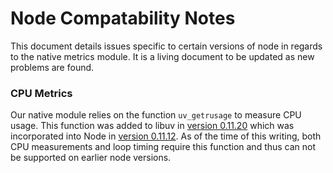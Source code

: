 
# Node Compatability Notes
This document details issues specific to certain versions of node in regards to
the native metrics module. It is a living document to be updated as new problems
are found.

### CPU Metrics
Our native module relies on the function `uv_getrusage` to measure CPU usage.
This function was added to libuv in [version 0.11.20][libuv 0.11.20] which was
incorporated into Node in [version 0.11.12][node 0.11.12]. As of the time of
this writing, both CPU measurements and loop timing require this function and
thus can not be supported on earlier node versions.

[libuv 0.11.20]: https://github.com/libuv/libuv/releases/tag/v0.11.20
[node 0.11.12]: https://github.com/nodejs/node/releases/tag/v0.11.12
